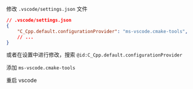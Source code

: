 修改 `.vscode/settings.json` 文件

```json
// .vscode/settings.json
{
    "C_Cpp.default.configurationProvider": "ms-vscode.cmake-tools",
	// ...
}
```

或者在设置中进行修改，搜索 `@id:C_Cpp.default.configurationProvider`

添加 `ms-vscode.cmake-tools`

重启 vscode
